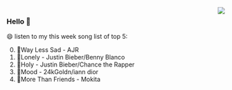 <img align="right"  src="https://github-readme-stats.vercel.app/api/top-langs/?username=sohyunQVQ" />

### Hello 👋

😄 listen to my this week song list of top 5:

0. 🌈Way Less Sad - AJR
1. 🌈Lonely - Justin Bieber/Benny Blanco
2. 🌈Holy - Justin Bieber/Chance the Rapper
3. 🌈Mood - 24kGoldn/iann dior
4. 🌈More Than Friends - Mokita


